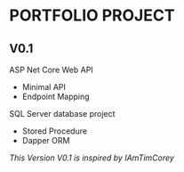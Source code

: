 # PORTFOLIO PROJECT

## V0.1

ASP Net Core Web API
* Minimal API
* Endpoint Mapping

SQL Server database project
* Stored Procedure
* Dapper ORM

*This Version V0.1 is inspired by IAmTimCorey*
